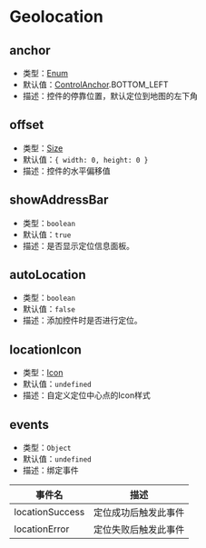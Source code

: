 # Geolocation

## anchor
* 类型：[Enum](/guide/constants.html#controlanchor)
* 默认值：[ControlAnchor](/guide/constants.html#controlanchor).BOTTOM_LEFT
* 描述：控件的停靠位置，默认定位到地图的左下角

## offset
* 类型：[Size](/api/#size)
* 默认值：`{ width: 0, height: 0 }`
* 描述：控件的水平偏移值

## showAddressBar
* 类型：`boolean`
* 默认值：`true`
* 描述：是否显示定位信息面板。

## autoLocation
* 类型：`boolean`
* 默认值：`false`
* 描述：添加控件时是否进行定位。

## locationIcon
* 类型：[Icon](/api/#icon)
* 默认值：`undefined`
* 描述：自定义定位中心点的Icon样式

## events
* 类型：`Object`
* 默认值：`undefined`
* 描述：绑定事件

| 事件名 | 描述 |
| ----- | --- |
| locationSuccess | 定位成功后触发此事件 |
| locationError | 定位失败后触发此事件 |
